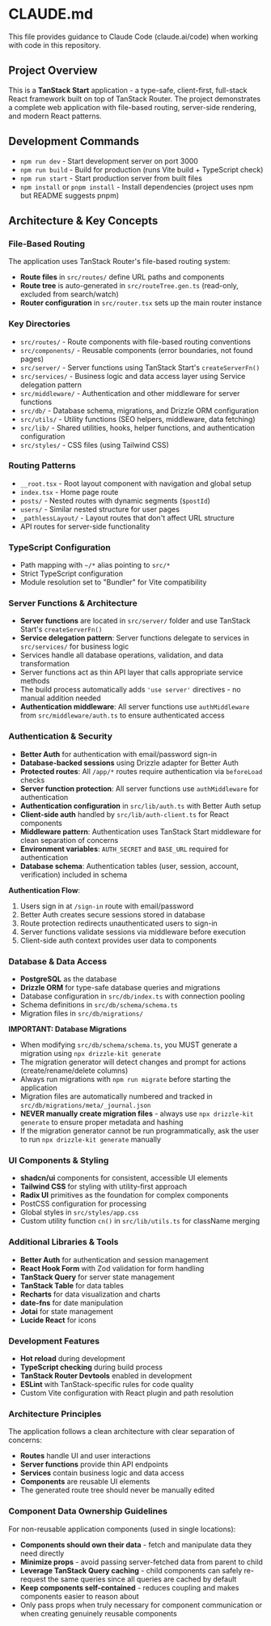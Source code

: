 # CLAUDE.md

This file provides guidance to Claude Code (claude.ai/code) when working with code in this repository.

## Project Overview

This is a **TanStack Start** application - a type-safe, client-first, full-stack React framework built on top of TanStack Router. The project demonstrates a complete web application with file-based routing, server-side rendering, and modern React patterns.

## Development Commands

- `npm run dev` - Start development server on port 3000
- `npm run build` - Build for production (runs Vite build + TypeScript check)  
- `npm run start` - Start production server from built files
- `npm install` or `pnpm install` - Install dependencies (project uses npm but README suggests pnpm)

## Architecture & Key Concepts

### File-Based Routing
The application uses TanStack Router's file-based routing system:
- **Route files** in `src/routes/` define URL paths and components
- **Route tree** is auto-generated in `src/routeTree.gen.ts` (read-only, excluded from search/watch)
- **Router configuration** in `src/router.tsx` sets up the main router instance

### Key Directories
- `src/routes/` - Route components with file-based routing conventions
- `src/components/` - Reusable components (error boundaries, not found pages)  
- `src/server/` - Server functions using TanStack Start's `createServerFn()` 
- `src/services/` - Business logic and data access layer using Service delegation pattern
- `src/middleware/` - Authentication and other middleware for server functions
- `src/db/` - Database schema, migrations, and Drizzle ORM configuration
- `src/utils/` - Utility functions (SEO helpers, middleware, data fetching)
- `src/lib/` - Shared utilities, hooks, helper functions, and authentication configuration
- `src/styles/` - CSS files (using Tailwind CSS)

### Routing Patterns
- `__root.tsx` - Root layout component with navigation and global setup
- `index.tsx` - Home page route
- `posts/` - Nested routes with dynamic segments (`$postId`)
- `users/` - Similar nested structure for user pages
- `_pathlessLayout/` - Layout routes that don't affect URL structure
- API routes for server-side functionality

### TypeScript Configuration
- Path mapping with `~/*` alias pointing to `src/*`
- Strict TypeScript configuration
- Module resolution set to "Bundler" for Vite compatibility

### Server Functions & Architecture
- **Server functions** are located in `src/server/` folder and use TanStack Start's `createServerFn()`
- **Service delegation pattern**: Server functions delegate to services in `src/services/` for business logic
- Services handle all database operations, validation, and data transformation
- Server functions act as thin API layer that calls appropriate service methods
- The build process automatically adds `'use server'` directives - no manual addition needed
- **Authentication middleware**: All server functions use `authMiddleware` from `src/middleware/auth.ts` to ensure authenticated access

### Authentication & Security
- **Better Auth** for authentication with email/password sign-in
- **Database-backed sessions** using Drizzle adapter for Better Auth
- **Protected routes**: All `/app/*` routes require authentication via `beforeLoad` checks
- **Server function protection**: All server functions use `authMiddleware` for authentication
- **Authentication configuration** in `src/lib/auth.ts` with Better Auth setup
- **Client-side auth** handled by `src/lib/auth-client.ts` for React components
- **Middleware pattern**: Authentication uses TanStack Start middleware for clean separation of concerns
- **Environment variables**: `AUTH_SECRET` and `BASE_URL` required for authentication
- **Database schema**: Authentication tables (user, session, account, verification) included in schema

**Authentication Flow**:
1. Users sign in at `/sign-in` route with email/password
2. Better Auth creates secure sessions stored in database
3. Route protection redirects unauthenticated users to sign-in
4. Server functions validate sessions via middleware before execution
5. Client-side auth context provides user data to components

### Database & Data Access
- **PostgreSQL** as the database
- **Drizzle ORM** for type-safe database queries and migrations
- Database configuration in `src/db/index.ts` with connection pooling
- Schema definitions in `src/db/schema/schema.ts`
- Migration files in `src/db/migrations/`

**IMPORTANT: Database Migrations**
- When modifying `src/db/schema/schema.ts`, you MUST generate a migration using `npx drizzle-kit generate`
- The migration generator will detect changes and prompt for actions (create/rename/delete columns)
- Always run migrations with `npm run migrate` before starting the application
- Migration files are automatically numbered and tracked in `src/db/migrations/meta/_journal.json`
- **NEVER manually create migration files** - always use `npx drizzle-kit generate` to ensure proper metadata and hashing
- If the migration generator cannot be run programmatically, ask the user to run `npx drizzle-kit generate` manually

### UI Components & Styling
- **shadcn/ui** components for consistent, accessible UI elements
- **Tailwind CSS** for styling with utility-first approach
- **Radix UI** primitives as the foundation for complex components
- PostCSS configuration for processing
- Global styles in `src/styles/app.css`
- Custom utility function `cn()` in `src/lib/utils.ts` for className merging

### Additional Libraries & Tools
- **Better Auth** for authentication and session management
- **React Hook Form** with Zod validation for form handling
- **TanStack Query** for server state management
- **TanStack Table** for data tables
- **Recharts** for data visualization and charts
- **date-fns** for date manipulation
- **Jotai** for state management
- **Lucide React** for icons

### Development Features  
- **Hot reload** during development
- **TypeScript checking** during build process
- **TanStack Router Devtools** enabled in development
- **ESLint** with TanStack-specific rules for code quality
- Custom Vite configuration with React plugin and path resolution

### Architecture Principles
The application follows a clean architecture with clear separation of concerns:
- **Routes** handle UI and user interactions
- **Server functions** provide thin API endpoints
- **Services** contain business logic and data access
- **Components** are reusable UI elements
- The generated route tree should never be manually edited

### Component Data Ownership Guidelines
For non-reusable application components (used in single locations):
- **Components should own their data** - fetch and manipulate data they need directly
- **Minimize props** - avoid passing server-fetched data from parent to child
- **Leverage TanStack Query caching** - child components can safely re-request the same queries since all queries are cached by default
- **Keep components self-contained** - reduces coupling and makes components easier to reason about
- Only pass props when truly necessary for component communication or when creating genuinely reusable components